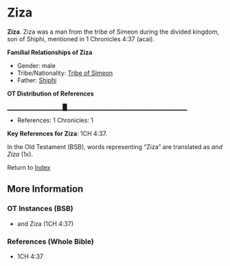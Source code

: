 # Ziza
**Ziza**. 
Ziza was a man from the tribe of Simeon during the divided kingdom, son of Shiphi, mentioned in 1 Chronicles 4:37 (acai). 




**Familial Relationships of Ziza**


* Gender: male
* Tribe/Nationality: [Tribe of Simeon](../../../groups/md/acai/Simeon.md)
* Father: [Shiphi](Shiphi.md)


**OT Distribution of References**

▁▁▁▁▁▁▁▁▁▁▁▁█▁▁▁▁▁▁▁▁▁▁▁▁▁▁▁▁▁▁▁▁▁▁▁▁▁▁
* References: 1 Chronicles: 1



**Key References for Ziza**: 
1CH 4:37. 


In the Old Testament (BSB), words representing “Ziza” are translated as 
*and Ziza* (1x). 




Return to [Index](00-Index.md)

## More Information

### OT Instances (BSB)

* and Ziza (1CH 4:37)



### References (Whole Bible)

* 1CH 4:37



